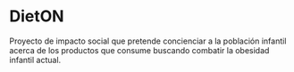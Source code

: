 # DietON

Proyecto de impacto social que pretende concienciar a la población infantil acerca de los productos que consume buscando combatir la obesidad infantil actual.
